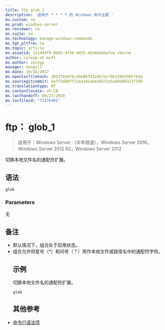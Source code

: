 ```yaml
---
title: ftp glob_1
description: '适用于 * * * * 的 Windows 命令主题 '
ms.custom: na
ms.prod: windows-server
ms.reviewer: na
ms.suite: na
ms.technology: manage-windows-commands
ms.tgt_pltfrm: na
ms.topic: article
ms.assetid: 111494f9-0083-4f48-9d35-46366debafae vhorne
author: coreyp-at-msft
ms.author: coreyp
manager: dongill
ms.date: 10/16/2017
ms.openlocfilehash: 3052769d78cdbb067d32db7dc70b1506590576da
ms.sourcegitcommit: 6aff3d88ff22ea141a6ea6572a5ad8dd6321f199
ms.translationtype: MT
ms.contentlocale: zh-CN
ms.lasthandoff: 09/27/2019
ms.locfileid: "71376401"
---
```

# <a name="ftp-glob_1"></a>ftp： glob_1

>适用于：Windows Server （半年频道），Windows Server 2016，Windows Server 2012 R2，Windows Server 2012

切换本地文件名的通配符扩展。   
## <a name="syntax"></a>语法  
```  
glob  
```  
### <a name="parameters"></a>Parameters  
无  
## <a name="remarks"></a>备注  
- 默认情况下，组合处于启用状态。  
- 组合允许将星号（*）和问号（？）用作本地文件或路径名中的通配符字符。  
  ## <a name="BKMK_Examples"></a>示例  
  切换本地文件名的通配符扩展。  
  ```  
  glob  
  ```  
  ## <a name="additional-references"></a>其他参考  
- [命令行语法项](command-line-syntax-key.md)  
